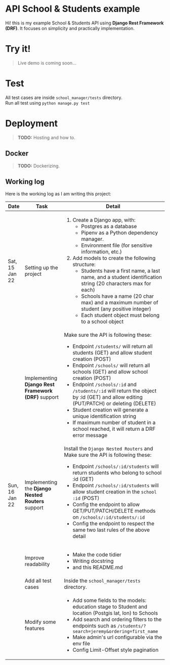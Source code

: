 # API School & Students example

Hi! this is my example School & Students API using **Django Rest Framework (DRF)**.
It focuses on simplicity and practically implementation.

# Try it!

> Live demo is coming soon...

# Test
All test cases are inside `school_manager/tests` directory.  
Run all test using `python manage.py test`

# Deployment

> **TODO:** Hosting and how to.

## Docker

> **TODO:** Dockerizing.


## Working log

Here is the working log as I am writing this project:

|  Date  |    Task       |    Detail             |
|-----------|----------------------|-------------------|
|Sat, 15 Jan 22|  Setting up the project   | <ol><li>Create a Django app, with:<ul><li>Postgres as a database</li> <li>Pipenv as a Python dependency manager.</li> <li>Environment file (for sensitive information, etc.)</li> </li></ul><li>Add models to create the following structure: <ul><li> Students have a first name, a last name, and a student identification string (20 characters max for each)</li> <li>Schools have a name (20 char max) and a maximum number of student (any positive integer)</li> <li>Each student object must belong to a school object</li> </li></ul></li><ol>    |
|      | Implementing **Django Rest Framework (DRF)** support  |Make sure the API is following these:<br><ul><li>Endpoint `/students/` will return all students (GET) and allow student creation (POST)</li> <li>Endpoint `/schools/` will return all schools (GET) and allow school creation (POST) </li> <li> Endpoint `/schools/:id` and `/students/:id` will return the object by :id (GET) and allow editing (PUT/PATCH) or deleting (DELETE) </li> <li>Student creation will generate a unique identification string </li> <li>If maximum number of student in a school reached, it will return a DRF error message</li></ul>      |
|Sun, 16 Jan 22          | Implementing the **Django Nested Routers** support            | Install the `Django Nested Routers` and Make sure the API is following these:<br><ul><li>Endpoint `/schools/:id/students` will return students who belong to school :id (GET)</li> <li>Endpoint `/schools/:id/students` will allow student creation in the `school :id` (POST)</li> <li> Config the endpoint to allow GET/PUT/PATCH/DELETE methods on `/schools/:id/students/:id`</li> <li>Config the endpoint to respect the same two last rules of the above detail</li></ul>           |
|          |Improve readability | <ul><li>Make the code tidier</li> <li> Writing docstring</li> <li>and this README.md</li></ul>|
|          | Add all test cases |  Inside the `school_manager/tests` directory.|
|          | Modify some features | <ul><li>Add some fields to the models: education stage to Student and location (Postgis lat, lon) to Schools</li> <li>Add search and ordering filters to the endpoints such as `/students/?search=jeremy&ordering=first_name`</li> <li>Make admin's url configurable via the env file</li> <li>Config Limit-Offset style pagination</li></ul> |
